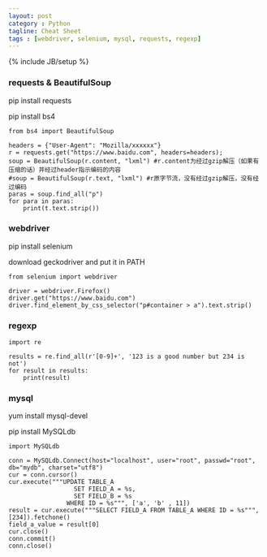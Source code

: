 ```yaml
---
layout: post
category : Python
tagline: Cheat Sheet
tags : [webdriver, selenium, mysql, requests, regexp]
---
```

{% include JB/setup %}

### requests & BeautifulSoup
pip install requests

pip install bs4

```
from bs4 import BeautifulSoup

headers = {"User-Agent": "Mozilla/xxxxxx"}
r = requests.get("https://www.baidu.com", headers=headers);
soup = BeautifulSoup(r.content, "lxml") #r.content为经过gzip解压（如果有压缩的话）并经过header指示编码的内容
#soup = BeautifulSoup(r.text, "lxml") #r原字节流，没有经过gzip解压，没有经过编码
paras = soup.find_all("p")
for para in paras:
	print(t.text.strip())
```

### webdriver
pip install selenium

download geckodriver and put it in PATH

```
from selenium import webdriver

driver = webdriver.Firefox()
driver.get("https://www.baidu.com")
driver.find_element_by_css_selector("p#container > a").text.strip()
```
	
### regexp
```
import re

results = re.find_all(r'[0-9]+', '123 is a good number but 234 is not')
for result in results:
	print(result)
```

### mysql
yum install mysql-devel

pip install MySQLdb

```
import MySQLdb

conn = MySQLdb.Connect(host="localhost", user="root", passwd="root", db="mydb", charset="utf8")
cur = conn.cursor()
cur.execute("""UPDATE TABLE_A
                  SET FIELD_A = %s,
                  SET FIELD_B = %s
                WHERE ID = %s""", ['a', 'b' , 11])
result = cur.execute("""SELECT FIELD_A FROM TABLE_A WHERE ID = %s""", [234]).fetchone()
field_a_value = result[0]
cur.close()
conn.commit()
conn.close()
```

